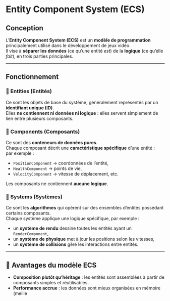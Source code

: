 # Entity Component System (ECS)

## Conception
L’**Entity Component System (ECS)** est un **modèle de programmation** principalement utilisé dans le développement de jeux vidéo.  
Il vise à **séparer les données** (ce qu’une entité *est*) de la **logique** (ce qu’elle *fait*), en trois parties principales.

---

## Fonctionnement

### 🔹 Entities (Entités)
Ce sont les objets de base du système, généralement représentés par un **identifiant unique (ID)**.  
Elles **ne contiennent ni données ni logique** : elles servent simplement de lien entre plusieurs composants.

### 🔹 Components (Composants)
Ce sont des **conteneurs de données pures**.  
Chaque composant décrit une **caractéristique spécifique** d’une entité :  
par exemple :
- `PositionComponent` → coordonnées de l’entité,  
- `HealthComponent` → points de vie,  
- `VelocityComponent` → vitesse de déplacement, etc.

Les composants ne contiennent **aucune logique**.

### 🔹 Systems (Systèmes)
Ce sont les **algorithmes** qui opèrent sur des ensembles d’entités possédant certains composants.  
Chaque système applique une logique spécifique, par exemple :
- un **système de rendu** dessine toutes les entités ayant un `RenderComponent`,  
- un **système de physique** met à jour les positions selon les vitesses,  
- un **système de collisions** gère les interactions entre entités.

---

## 🌟 Avantages du modèle ECS

- **Composition plutôt qu’héritage** : les entités sont assemblées à partir de composants simples et réutilisables.  
- **Performance accrue** : les données sont mieux organisées en mémoire (meille
